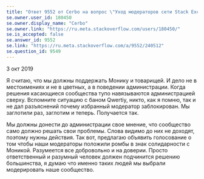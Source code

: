 ```yaml
---
title: "Ответ 9552 от Cerbo на вопрос \"Уход модераторов сети Stack Exchange\""
se.owner.user_id: 180450
se.owner.display_name: "Cerbo"
se.owner.link: "https://ru.meta.stackoverflow.com/users/180450/"
se.is_accepted: false
se.answer_id: 9552
se.link: "https://ru.meta.stackoverflow.com/a/9552/240512"
se.question_id: 9549
---
```


3 окт 2019

 Я считаю, что мы должны поддержать Монику и товарищей. И дело не в
 местоимениях и не в цветных, а в поведении администрации. Когда
 решения касающиеся сообщества тупо навязываются администрацией сверху.
 Вспомните ситуацию с баном Qwertiy, никто, как я помню, так и не дал
 разъяснений почему избранный модератор заблокирован. Мы заглотили раз,
 заглотим и теперь. Получается так.
 
 Мы должны донести до администрации свое мнение, что сообщество само
 должно решать свои проблемы. Слова видимо до них не доходят, поэтому
 нужны действия. Так вот, предлагаю объявить голосование о том чтобы
 наши модераторы положили ромбы в знак солидарности с Моникой.
 Разумеется все добровольно и на доверии. Просто ответственный и
 разумный человек должен подчинится решению большинства, я думаю что
 именно таких людей мы выбрали модерировать наше сообщество.